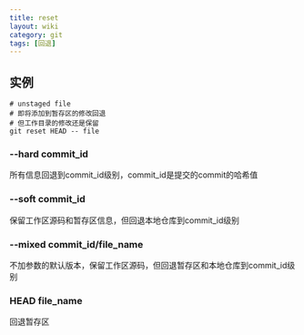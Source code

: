 ```yaml
---
title: reset
layout: wiki
category: git
tags: [回退]
---
```


## 实例

```shell
# unstaged file
# 即将添加到暂存区的修改回退
# 但工作目录的修改还是保留
git reset HEAD -- file
```

### --hard commit_id

所有信息回退到commit_id级别，commit_id是提交的commit的哈希值

### --soft commit_id

保留工作区源码和暂存区信息，但回退本地仓库到commit_id级别

### --mixed commit_id/file_name

不加参数的默认版本，保留工作区源码，但回退暂存区和本地仓库到commit_id级别

### HEAD file_name

回退暂存区
